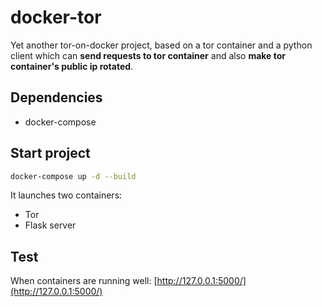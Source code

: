 # docker-tor
Yet another tor-on-docker project, based on a tor container and a python client
which can **send requests to tor container** and also **make tor container's
public ip rotated**.

## Dependencies
* docker-compose

## Start project
```bash
docker-compose up -d --build
```
It launches two containers:
* Tor
* Flask server

## Test
When containers are running well:
[http://127.0.0.1:5000/](http://127.0.0.1:5000/)

